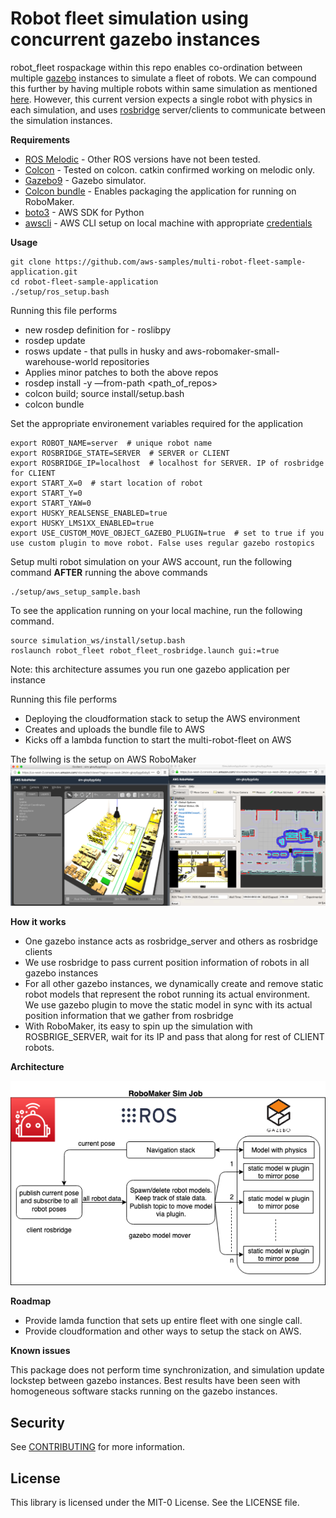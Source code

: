 # Robot fleet simulation using concurrent gazebo instances

robot_fleet rospackage within this repo enables co-ordination between multiple [gazebo](http://gazebosim.org/tutorials?tut=ros_overview) instances to simulate a fleet of robots. We can compound this further by having multiple robots within same simulation as mentioned [here](https://answers.ros.org/question/41433/multiple-robots-simulation-and-navigation/). However, this current version expects a single robot with physics in each simulation, and uses [rosbridge](http://wiki.ros.org/rosbridge_suite) server/clients to communicate between the simulation instances.

**Requirements**
* [ROS Melodic](http://wiki.ros.org/melodic) - Other ROS versions have not been tested.
* [Colcon](https://colcon.readthedocs.io) - Tested on colcon. catkin confirmed working on melodic only.
* [Gazebo9](http://gazebosim.org/blog/gazebo9) - Gazebo simulator.
* [Colcon bundle](https://github.com/colcon/colcon-bundle) - Enables packaging the application for running on RoboMaker.
* [boto3](https://docs.aws.amazon.com/cli/latest/userguide/cli-chap-install.html) - AWS SDK for Python
* [awscli](https://docs.aws.amazon.com/cli/latest/userguide/cli-chap-install.html) - AWS CLI setup on local machine with appropriate [credentials](https://docs.aws.amazon.com/cli/latest/userguide/cli-chap-configure.html)

**Usage**

```
git clone https://github.com/aws-samples/multi-robot-fleet-sample-application.git
cd robot-fleet-sample-application
./setup/ros_setup.bash
```

Running this file performs
   * new rosdep definition for - roslibpy
   * rosdep update
   * rosws update - that pulls in husky and aws-robomaker-small-warehouse-world repositories
   * Applies minor patches to both the above repos
   * rosdep install -y —from-path <path_of_repos>
   * colcon build; source install/setup.bash
   * colcon bundle

Set the appropriate environement variables required for the application
```
export ROBOT_NAME=server  # unique robot name
export ROSBRIDGE_STATE=SERVER  # SERVER or CLIENT
export ROSBRIDGE_IP=localhost  # localhost for SERVER. IP of rosbridge for CLIENT
export START_X=0  # start location of robot
export START_Y=0
export START_YAW=0
export HUSKY_REALSENSE_ENABLED=true
export HUSKY_LMS1XX_ENABLED=true
export USE_CUSTOM_MOVE_OBJECT_GAZEBO_PLUGIN=true  # set to true if you use custom plugin to move robot. False uses regular gazebo rostopics
```

Setup multi robot simulation on your AWS account, run the following command **AFTER** running the above commands
```
./setup/aws_setup_sample.bash
```

To see the application running on your local machine, run the following command.
```
source simulation_ws/install/setup.bash
roslaunch robot_fleet robot_fleet_rosbridge.launch gui:=true
```

Note: this architecture assumes you run one gazebo application per instance

Running this file performs

   * Deploying the cloudformation stack to setup the AWS environment
   * Creates and uploads the bundle file to AWS
   * Kicks off a lambda function to start the multi-robot-fleet on AWS

The follwing is the setup on AWS RoboMaker
![fleet_in_robomaker](readmeimages/fleet_robomaker.png)


**How it works**

* One gazebo instance acts as rosbridge_server and others as rosbridge clients
* We use rosbridge to pass current position information of robots in all gazebo instances
* For all other gazebo instances, we dynamically create and remove static robot models that represent the robot running its actual environment. We use gazebo plugin to move the static model in sync with its actual position information that we gather from rosbridge
* With RoboMaker, its easy to spin up the simulation with ROSBRIGE_SERVER, wait for its IP and pass that along for rest of CLIENT robots.


**Architecture**

![multibot_image](readmeimages/multibot.png)

**Roadmap**

* Provide lamda function that sets up entire fleet with one single call.
* Provide cloudformation and other ways to setup the stack on AWS.

**Known issues**

This package does not perform time synchronization, and simulation update lockstep between gazebo instances. Best results have been seen with homogeneous software stacks running on the gazebo instances.

## Security

See [CONTRIBUTING](CONTRIBUTING.md#security-issue-notifications) for more information.

## License

This library is licensed under the MIT-0 License. See the LICENSE file.

